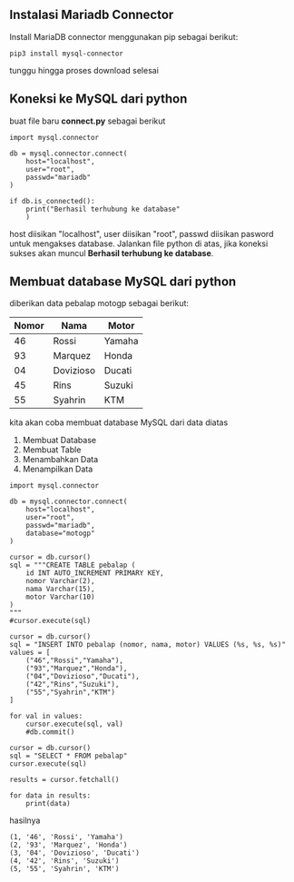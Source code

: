 ## Instalasi Mariadb Connector
Install MariaDB connector menggunakan pip sebagai berikut:
```
pip3 install mysql-connector
```
tunggu hingga proses download selesai

## Koneksi ke MySQL dari python
buat file baru **connect.py** sebagai berikut
```
import mysql.connector

db = mysql.connector.connect(
    host="localhost",
    user="root",
    passwd="mariadb"
)

if db.is_connected():
    print("Berhasil terhubung ke database"
    )
```
host diisikan "localhost", user diisikan "root", passwd diisikan pasword untuk mengakses database. Jalankan file python di atas, jika koneksi sukses akan muncul **Berhasil terhubung ke database**.

## Membuat database MySQL dari python 
diberikan data pebalap motogp sebagai berikut:

Nomor | Nama | Motor
----- | ---- | -----
46 | Rossi | Yamaha
93 | Marquez | Honda
04 | Dovizioso | Ducati
45 | Rins | Suzuki
55 | Syahrin | KTM

kita akan coba membuat database MySQL dari data diatas

1. Membuat Database
2. Membuat Table
3. Menambahkan Data
4. Menampilkan Data

```
import mysql.connector

db = mysql.connector.connect(
    host="localhost",
    user="root",
    passwd="mariadb",
    database="motogp"
)

cursor = db.cursor()
sql = """CREATE TABLE pebalap (
    id INT AUTO_INCREMENT PRIMARY KEY,
    nomor Varchar(2),
    nama Varchar(15),
    motor Varchar(10)
)
"""
#cursor.execute(sql)

cursor = db.cursor()
sql = "INSERT INTO pebalap (nomor, nama, motor) VALUES (%s, %s, %s)"
values = [
    ("46","Rossi","Yamaha"),
    ("93","Marquez","Honda"),
    ("04","Dovizioso","Ducati"),
    ("42","Rins","Suzuki"),
    ("55","Syahrin","KTM")
]

for val in values:
    cursor.execute(sql, val)
    #db.commit()

cursor = db.cursor()
sql = "SELECT * FROM pebalap"
cursor.execute(sql)

results = cursor.fetchall()

for data in results:
    print(data)
```

hasilnya

```
(1, '46', 'Rossi', 'Yamaha')
(2, '93', 'Marquez', 'Honda')
(3, '04', 'Dovizioso', 'Ducati')
(4, '42', 'Rins', 'Suzuki')
(5, '55', 'Syahrin', 'KTM')
```

